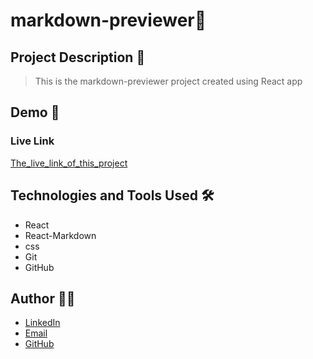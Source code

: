 # markdown-previewer🚀

## Project Description 📝

> This is the markdown-previewer project created using React app


## Demo 📸





### Live Link

[The_live_link_of_this_project]()

## Technologies and Tools Used 🛠️


- React
- React-Markdown
- css
- Git
- GitHub


## Author 👩‍💻


- [LinkedIn](https://www.linkedin.com/in/hasina-rahmani-4a21a9311/overlay/contact-info/)
- [Email](hasinarahmani548@gmail.com)
- [GitHub](https://github.com/Hasinarahman/markdown-previewer/tree/markdown-previewer)
